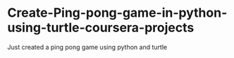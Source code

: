 # Create-Ping-pong-game-in-python-using-turtle-coursera-projects
Just created a ping pong game using python and turtle
